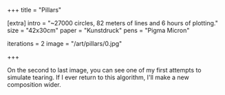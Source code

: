 +++
title = "Pillars"

[extra]
intro = "~27000 circles, 82 meters of lines and 6 hours of plotting."
size = "42x30cm"
paper = "Kunstdruck"
pens = "Pigma Micron"

iterations = 2
image = "/art/pillars/0.jpg"

+++

On the second to last image, you can see one of my first attempts to simulate tearing. If I ever return to this algorithm, I'll make a new composition wider.
